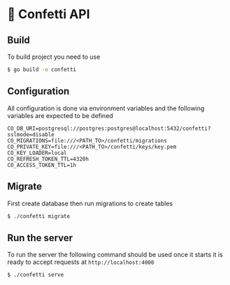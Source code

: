 # 🚀 Confetti API

## Build

To build project you need to use

```sh
$ go build -o confetti
```

## Configuration

All configuration is done via environment variables and the following variables are expected to be defined

```dotenv
CO_DB_URI=postgresql://postgres:postgres@localhost:5432/confetti?sslmode=disable
CO_MIGRATIONS=file:///<PATH_TO>/confetti/migrations
CO_PRIVATE_KEY=file:///<PATH_TO>/confetti/keys/key.pem
CO_KEY_LOADER=local
CO_REFRESH_TOKEN_TTL=4320h
CO_ACCESS_TOKEN_TTL=1h
```

## Migrate

First create database then run migrations to create tables

```sh
$ ./confetti migrate
```

## Run the server

To run the server the following command should be used once it starts
it is ready to accept requests at `http://localhost:4000`

```sh
$ ./confetti serve
```
